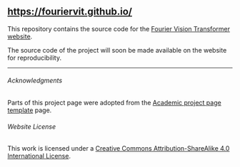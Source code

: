 ## https://fouriervit.github.io/
This repository contains the source code for the [Fourier Vision Transformer website](https://fouriervit.github.io/).

﻿The source code of the project will soon be made available on the website for reproducibility.

---

###### Acknowledgments
Parts of this project page were adopted from the [Academic project page template](https://github.com/eliahuhorwitz/Academic-project-page-template) page.

###### Website License
This work is licensed under a <a rel="license" href="http://creativecommons.org/licenses/by-sa/4.0/">Creative Commons Attribution-ShareAlike 4.0 International License</a>.
